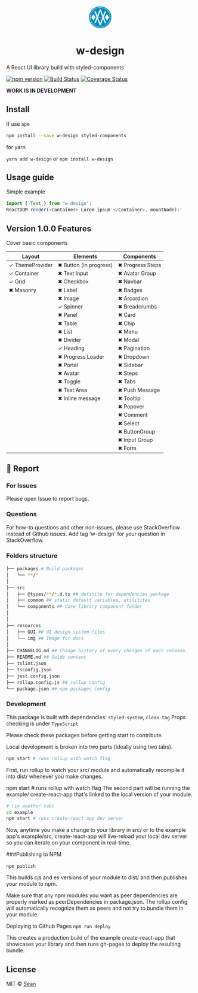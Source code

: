 <div align="center">
 <img height="60" width="60" src="resources/img/logo.png">
 <h1>w-design</h1>
</div>

A React UI library build with styled-components

[![npm version](https://badge.fury.io/js/w-design.svg)](https://badge.fury.io/js/w-design)
[![Build Status](https://travis-ci.org/we-mak/w-design.svg?branch=master)](https://travis-ci.org/we-mak/w-design)
[![Coverage Status](https://coveralls.io/repos/github/we-mak/w-design/badge.svg?branch=master)](https://coveralls.io/github/we-mak/w-design?branch=master)

**WORK IS IN DEVELOPMENT**

## Install

If use `npm`

```sh
npm install --save w-design styled-components
```

for yarn

`yarn add w-design` or `npm install w-design`

## Usage guide

Simple example

```js
import { Text } from "w-design";
ReactDOM.render(<Container> Lorem ipsum </Container>, mountNode);
```

## Version 1.0.0 Features

Cover basic components

| Layout          | Elements               | Components       |
| --------------- | ---------------------- | ---------------- |
| ✓ ThemeProvider | ✖ Button (in progress) | ✖ Progress Steps |
| ✓ Container     | ✖ Text Input           | ✖ Avatar Group   |
| ✓ Grid          | ✖ Checkbox             | ✖ Navbar         |
| ✖ Masonry       | ✖ Label                | ✖ Badges         |
|                 | ✖ Image                | ✖ Arcordion      |
|                 | ✓ Spinner              | ✖ Breadcrumbs    |
|                 | ✖ Panel                | ✖ Card           |
|                 | ✖ Table                | ✖ Chip           |
|                 | ✖ List                 | ✖ Menu           |
|                 | ✖ Divider              | ✖ Modal          |
|                 | ✓ Heading              | ✖ Pagination     |
|                 | ✖ Progress Loader      | ✖ Dropdown       |
|                 | ✖ Portal               | ✖ Sidebar        |
|                 | ✖ Avatar               | ✖ Steps          |
|                 | ✖ Toggle               | ✖ Tabs           |
|                 | ✖ Text Area            | ✖ Push Message   |
|                 | ✖ Inline message       | ✖ Tooltip        |
|                 |                        | ✖ Popover        |
|                 |                        | ✖ Comment        |
|                 |                        | ✖ Select         |
|                 |                        | ✖ ButtonGroup    |
|                 |                        | ✖ Input Group    |
|                 |                        | ✖ Form           |

## 🐞 Report

### For Issues

Please open Issue to report bugs.

### Questions

For how-to questions and other non-issues, please use StackOverflow instead of Github issues. Add tag 'w-design' for your question in StackOverflow.

### Folders structure

```sh
├── packages # Build packages
│   └── **/*
│
├── src
│   ├── @types/**/*.d.ts ## definite for dependencies package
│   ├── common ## static default variables, utilitites
│   └── components ## Core library component folder
│
│
├── resources
│   ├── GUI ## UI design system files
│   └── img ## Image for docs
│
├── CHANGELOG.md ## Change history of every changes of each release.
├── README.md ## Guide content
├── tslint.json
├── tsconfig.json
├── jest.config.json
├── rollup.config.js ## rollup config
└── package.json ## npm packages config
```

### Development

This package is built with dependencies: `styled-system`, `clean-tag`
Props checking is under `TypeScript`

Please check these packages before getting start to contribute.

Local development is broken into two parts (ideally using two tabs).

```sh
npm start # runs rollup with watch flag
```

First, run rollup to watch your src/ module and automatically recompile it into dist/ whenever you make changes.

npm start # runs rollup with watch flag
The second part will be running the example/ create-react-app that's linked to the local version of your module.

```sh
# (in another tab)
cd example
npm start # runs create-react-app dev server
```

Now, anytime you make a change to your library in src/ or to the example app's example/src, create-react-app will live-reload your local dev server so you can iterate on your component in real-time.

###Publishing to NPM

`npm publish`

This builds cjs and es versions of your module to dist/ and then publishes your module to npm.

Make sure that any npm modules you want as peer dependencies are properly marked as peerDependencies in package.json. The rollup config will automatically recognize them as peers and not try to bundle them in your module.

Deploying to Github Pages
`npm run deploy`

This creates a production build of the example create-react-app that showcases your library and then runs gh-pages to deploy the resulting bundle.

## License

MIT © [Sean](https://github.com/we-mak)
